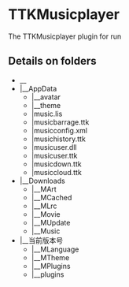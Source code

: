 # TTKMusicplayer
The TTKMusicplayer plugin for run

## Details on folders

* __
* |__AppData
  * |__avatar
  * |__theme
  * |music.lis
  * |musicbarrage.ttk
  * |musicconfig.xml
  * |musichistory.ttk
  * |musicuser.dll
  * |musicuser.ttk
  * |musicdown.ttk
  * |musiccloud.ttk
* |__Downloads
  * |__MArt
  * |__MCached
  * |__MLrc
  * |__Movie
  * |__MUpdate
  * |__Music
* |__当前版本号
  * |__MLanguage
  * |__MTheme
  * |__MPlugins
  * |__plugins